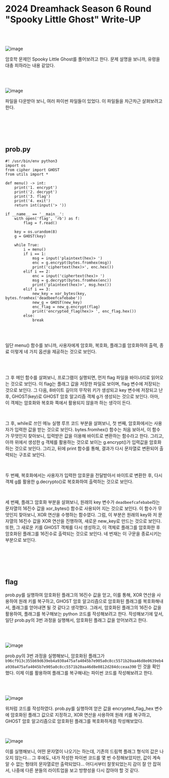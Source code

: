 <!DOCTYPE html>
<html>
<head>
    <link rel="stylesheet" type="text/css" href="style.css">
</head>
<body>
    <h1>2024 Dreamhack Season 6 Round "Spooky Little Ghost" Write-UP</h1>
</body>
<br>
<br>
</html>

![image](https://github.com/user-attachments/assets/88b133a0-db9f-42fb-82b3-9551d09ec4d8)

암호학 문제인 Spooky Little Ghost를 풀어보려고 한다. 문제 설명을 보니까, 유령을 대충 피하라는 내용 같았다.

<br>

 </br>
 
![image](https://github.com/user-attachments/assets/dac7f7bc-4662-4bd8-b079-429b18f1b5e8)

파일을 다운받아 보니, 여러 파이썬 파일들이 있었다. 이 파일들을 차근차근 살펴보려고 한다. 

<br>

 </br>

 <br>

 </br>

 ## prob.py
 
```
#! /usr/bin/env python3
import os
from cipher import GHOST
from utils import *

def menu() -> int:
    print('1. encrypt')
    print('2. decrypt')
    print('3. flag')
    print('4. exit')
    return int(input('> '))

if __name__ == '__main__':
    with open('flag', 'rb') as f:
        flag = f.read()

    key = os.urandom(8)
    g = GHOST(key)

    while True:
        i = menu()
        if i == 1:
            msg = input('plaintext(hex)> ')
            enc = g.encrypt(bytes.fromhex(msg))
            print('ciphertext(hex)>', enc.hex())
        elif i == 2:
            enc = input('ciphertext(hex)> ')
            msg = g.decrypt(bytes.fromhex(enc))
            print('plaintext(hex)>', msg.hex())
        elif i == 3:
            new_key = xor_bytes(key, bytes.fromhex('deadbeefcafebabe'))
            new_g = GHOST(new_key)
            enc_flag = new_g.encrypt(flag)
            print('encrypted_flag(hex)> ', enc_flag.hex())
        else:
            break

```

<br>

 </br>

 일단 menu() 함수를 보니까, 사용자에게 암호화, 복호화, 플래그를 암호화하여 출력, 종료 이렇게 네 가지 옵션을 제공하는 것으로 보인다. 

 <br>

 </br>
 
 그 후 메인 함수를 살펴보니, 프로그램이 실행되면, 먼저 flag 파일을 바이너리로 읽어오는 것으로 보인다. 이 flag는 플래그 값을 저장한 파일로 보이며, flag 변수에 저장되는 것으로 보인다. 그 다음, 8바이트 길이의 무작위 키가 생성되고 key 변수에 저장되고 난 후, GHOST(key)로 GHOST 암호 알고리즘 객체 g가 생성되는 것으로 보인다. 아마, 이 객체는 암호화와 복호화 쪽에서 활용되지 않을까 하는 생각이 든다. 
 <br>

 </br>
 
 그 후, while로 쓰인 메뉴 실행 루프 코드 부분을 살펴보니, 첫 번째, 암호화에서는 사용자가 입력한 값을 받는 것으로 보인다.  bytes.fromhex() 함수는 처음 보아서, 이 함수가 무엇인지 찾아보니, 입력받은 값을 이용해 바이트로 변환하는 함수라고 한다. 그리고, 아까 위에서 생성한 g 객체를 활용하는 것으로 보이는 g.encrypt()가 입력값을 암호화하는 것으로 보인다. 그리고, 뒤에 print 함수를 통해, 결과가 다시 문자열로 변환되어 출력되는 구조로 보인다.
 <br>

 </br>
 
 두 번째, 복호화에서는 사용자가 입력한 암호문을 전달받아서 바이트로 변환한 후, 다시 객체 g를 활용한 g.decrypto()로 복호화하여 출력하는 것으로 보인다.
 <br>

 </br>

 세 번째, 플래그 암호화 부분을 살펴보니, 원래의 key 변수가 `deadbeefcafebabe`라는 문자열의 16진수 값을 xor_bytes() 함수로 사용되어 지는 것으로 보인다. 이 함수가 무엇인지 찾아보니, XOR 연산을 수행하는 함수였다. 그럼, 이 부분은 원래의 key와 저 문자열의 16진수 값을 XOR 연산을 진행하여, 새로운 new_key로 만드는 것으로 보인다. 또한, 그 새로운 키를 GHOST 객체를 다시 생성하고, 이 객체로 플래그를 암호화한 후 암호화된 플래그를 16진수로 출력되는 것으로 보인다. 
 네 번재는 이 구문을 종료시키는 부분으로 보인다. 

 <br>

 </br>
 
<br>

 </br>
 
 ## flag
 prob.py를 실행하여 암호화된 플래그의 16진수 값을 얻고, 이를 통해, XOR 연산을 사용하여 원래 키를 복구하고, GHOST 암호 알고리즘으로 암호화된 플래그를 복호화해내서, 플래그를 얻어내면 될 것 같다고 생각했다. 
 그래서, 암호화된 플래그의 16진수 값을 활용하여, 플래그를 복구해보는 python 코드를 작성해보려고 한다. 
 작성해보기에 앞서, 일단 prob.py의 3번 과정을 실행해서, 암호화된 플래그 값을 얻어보려고 한다.

<br>

 </br>

 ![image](https://github.com/user-attachments/assets/7d90b274-561e-4892-8e30-4838e1f8a149)

prob.py의 3번 과정을 실행해보니, 암호화된 플래그가 `b96cf913c355b69d639eb4a930a475afa4045b7e905a0c8cc5571b20aa46d8e0639eb4a930a475afa4045b7e905a0c8cc5571b20aa46d8e0812d284dcceaa390` 인 것을 확인했다. 이제 이를 활용하여 플래그를 복구해내는 파이썬 코드를 작성해보려고 한다. 

<br>

 </br>

![image](https://github.com/user-attachments/assets/42cc042d-e9e0-4cd0-ba55-8fb041c5a281)

위처럼 코드를 작성하였다. prob.py를 실행하여 얻은 값을 encrypted_flag_hex 변수에 암호화된 플래그 값으로 지정하고, XOR 연산을 사용하여 원래 키를 복구하고, GHOST 암호 알고리즘으로 암호화된 플래그를 복호화하게끔 작성해보았다. 
<br>

 </br>
 
![image](https://github.com/user-attachments/assets/a74df9f0-1f24-466c-8904-0c17ddbde7c2)

이를 실행해보니, 어떤 문자열이 나오기는 하는데, 기존의 드림핵 플래그 형식의 값은 나오지 않는다... 그 후에도, 내가 작성한 파이썬 코드를 몇 번 수정해보았지만, 값이 계속 알 수 없는 형태의 문자열로만 출력되었다... 어디서부터 잘못되었는지 감이 잘 안 잡혀서, 나중에 다른 분들의 라이트업을 보고 방향성을 다시 잡아야 할 것 같다.
